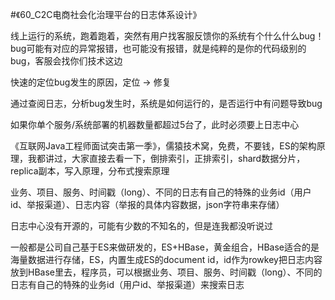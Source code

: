 #《60_C2C电商社会化治理平台的日志体系设计》

线上运行的系统，跑着跑着，突然有用户找客服反馈你的系统有个什么什么bug！bug可能有对应的异常报错，也可能没有报错，就是纯粹的是你的代码级别的bug，客服会找你们技术这边

快速的定位bug发生的原因，定位 -> 修复

通过查阅日志，分析bug发生时，系统是如何运行的，是否运行中有问题导致bug

如果你单个服务/系统部署的机器数量都超过5台了，此时必须要上日志中心

《互联网Java工程师面试突击第一季》，儒猿技术窝，免费，不要钱，ES的架构原理，我都讲过，大家直接去看一下，倒排索引，正排索引，shard数据分片，replica副本，写入原理，分布式搜索原理

业务、项目、服务、时间戳（long）、不同的日志有自己的特殊的业务id（用户id、举报渠道）、日志内容（举报的具体内容数据，json字符串来存储）

日志中心没有开源的，可能有少数的不知名的，但是连我都没听说过

一般都是公司自己基于ES来做研发的，ES+HBase，黄金组合，HBase适合的是海量数据进行存储，ES，内置生成ES的document id，id作为rowkey把日志内容放到HBase里去，程序员，可以根据业务、项目、服务、时间戳（long）、不同的日志有自己的特殊的业务id（用户id、举报渠道）来搜索日志

